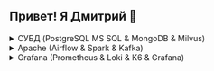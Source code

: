 ## Привет! Я Дмитрий 👋

<details>

<summary>СУБД (PostgreSQL MS SQL & MongoDB & Milvus)</summary>

### PostgreSQL

...

### MS SQL

...

### MongoDB

...

### Milvus

...

</details>

<details>

<summary>Apache (Airflow & Spark & Kafka)</summary>

### Apache Airflow

...

### Apache Spark

...

### Apache Kafka

...

</details>

<details>

<summary>Grafana (Prometheus & Loki & K6 & Grafana)</summary>

### Prometheus

...

### Loki

...

### Grafana

...

</details>
